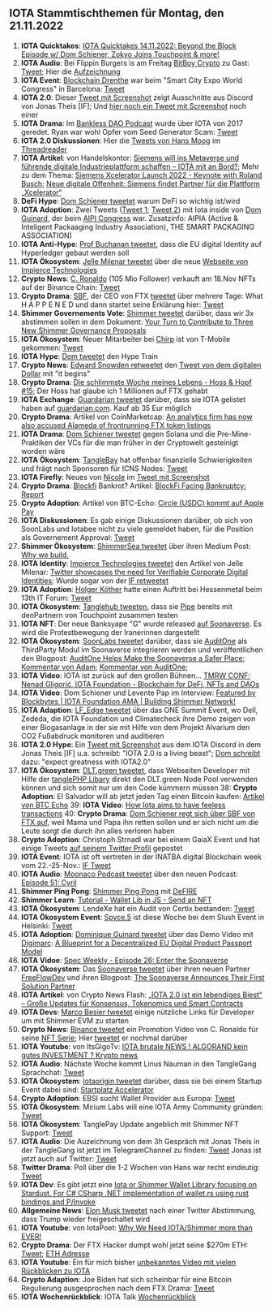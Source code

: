 ## IOTA Stammtischthemen für Montag, den 21.11.2022

1. **IOTA Quicktakes**: [IOTA Quicktakes 14.11.2022: Beyond the Block Episode w/ Dom Schiener, Zokyo Joins Touchpoint & more!](https://www.youtube.com/watch?v=UOYhEohu6zU)
2. **IOTA Audio**: Bei Flippin Burgers is am Freitag [BitBoy Crypto](https://twitter.com/Bitboy_Crypto) zu Gast: [Tweet](https://twitter.com/shimmernet/status/1592200792647340039?s=20&t=dtJT0CoKckpw35ciIII9_w); Hier die [Aufzeichnung](https://twitter.com/i/spaces/1lDGLnEovmoxm)
3. **IOTA Event**: [Blockchain Drenthe](https://twitter.com/BclDrenthe) war beim "Smart City Expo World Congress" in Barcelona: [Tweet](https://twitter.com/BclDrenthe/status/1590833212531806208?s=20&t=dtJT0CoKckpw35ciIII9_w)
4. **IOTA 2.0**: Dieser [Tweet mit Screenshot](https://twitter.com/Vrom14286662/status/1592396639645601793?s=20&t=dtJT0CoKckpw35ciIII9_w) zeigt Ausschnitte aus Discord von Jonas Theis [IF]; Und [hier noch ein Tweet mit Screenshot](https://twitter.com/unseriouscandle/status/1592592371241263104?s=20&t=f8cZ_WZB2GV7Io0rIZP-ew) noch einer
5. **IOTA Drama**: Im [Bankless DAO Podcast](https://www.youtube.com/watch?t=1291&v=eqnndOx2Pdg&feature=youtu.be) wurde über IOTA von 2017 geredet. Ryan war wohl Opfer vom Seed Generator Scam: [Tweet](https://twitter.com/Vrom14286662/status/1592438611471142912?s=20&t=dtJT0CoKckpw35ciIII9_w)
6. **IOTA 2.0 Diskussionen**: Hier die [Tweets von Hans Moog](https://twitter.com/hus_qy/status/1592088886871822336?s=20&t=dtJT0CoKckpw35ciIII9_w) im [Threadreader](https://threadreaderapp.com/thread/1592085460242911232.html)
7. **IOTA Artikel**: von Handelskontor: [Siemens will ins Metaverse und führende digitale Industrieplattform schaffen – IOTA mit an Bord?](https://handelskontor-news.de/news/siemens-will-ins-metaverse-und-fuehrende-digitale-industrieplattform-schaffen-iota-mit-an-bord/amp/); Mehr zu dem Thema: [Siemens Xcelerator Launch 2022 - Keynote with Roland Busch](https://www.youtube.com/watch?v=xAAHgH4isFw); [Neue digitale Offenheit: Siemens findet Partner für die Plattform „Xcelerator“](https://app.handelsblatt.com/unternehmen/industrie/automatisierung-neue-digitale-offenheit-siemens-findet-partner-fuer-die-plattform-xcelerator/28731332.html)
8. **DeFi Hype**: [Dom Schiener tweetet](https://twitter.com/DomSchiener/status/1592453001633226752?s=20&t=HrIuQoF1vgOM6zipYtuQnQ) warum DeFi so wichtig ist/wird
9. **IOTA Adoption**: Zwei Tweets ([Tweet 1](https://twitter.com/domguinard/status/1592443139062579200?s=20&t=HrIuQoF1vgOM6zipYtuQnQ); [Tweet 2](https://twitter.com/domguinard/status/1592456894870085632?s=20&t=HrIuQoF1vgOM6zipYtuQnQ)) mit Iota inside von [Dom Guinard](https://twitter.com/domguinard), der beim [AIPI Congress](https://twitter.com/AIPIAcongress) war. Zusatzinfo: AIPIA (Active & Inteligent Packaaging Industry Association), THE SMART PACKAGING ASSOCIATION)
10. **IOTA Anti-Hype**: [Prof Buchanan tweetet](https://twitter.com/billatnapier/status/1592439904658927617?s=20&t=HrIuQoF1vgOM6zipYtuQnQ), dass die EU digital Identity auf Hyperledger gebaut werden soll
11. **IOTA Ökosystem**: [Jelle Milenar tweetet](https://twitter.com/JelleFm/status/1592126520373706757?s=20&t=dtJT0CoKckpw35ciIII9_w) über die neue [Webseite von Impierce Technologies](https://impierce.com/)
12. **Crypto News**: [C. Ronaldo](https://twitter.com/Cristiano) (105 Mio Follower) verkauft am 18.Nov NFTs auf der Binance Chain: [Tweet](https://twitter.com/Cristiano/status/1592520297290551308?s=20&t=dtJT0CoKckpw35ciIII9_w)
13. **Crypto Drama**: [SBF](), der CEO von FTX [tweetet](https://twitter.com/SBF_FTX/status/1591989554881658880?s=20&t=bOn_L_bbB1M2h7YcdcrjdA) über mehrere Tage: What H A P P E N E D und dann startet seine Erklärung hier: [Tweet](https://twitter.com/SBF_FTX/status/1592389472074682369?s=20&t=bOn_L_bbB1M2h7YcdcrjdA)
14. **Shimmer Governements Vote**: [Shimmer tweetet](https://twitter.com/shimmernet/status/1592517786743427073?s=20&t=bOn_L_bbB1M2h7YcdcrjdA) darüber, dass wir 3x abstimmen sollen in dem Dokument: [Your Turn to Contribute to Three New Shimmer Governance Proposals](https://blog.iota.org/shimmer-governance-in-action/)
15. **IOTA Ökosystem**: Neuer Mitarbeiter bei [Chirp](https://twitter.com/ChirpIoT) ist von T-Mobile gekommen: [Tweet](https://twitter.com/ChirpIoT/status/1592475498415890437?s=20&t=dtJT0CoKckpw35ciIII9_w)
16. **IOTA Hype**: [Dom tweetet](https://twitter.com/DomSchiener/status/1592561950290251778?s=20&t=f8cZ_WZB2GV7Io0rIZP-ew) den Hype Train
17. **Crypto News**: [Edward Snowden retweetet](https://twitter.com/Snowden/status/1592587655178592256?s=20&t=f8cZ_WZB2GV7Io0rIZP-ew) den [Tweet von dem digitalen Dollar](https://twitter.com/WatcherGuru/status/1592547345841156096?s=20&t=f8cZ_WZB2GV7Io0rIZP-ew) mit "it begins"
18. **Crypto Drama**: [Die schlimmste Woche meines Lebens - Hoss & Hopf #15](https://www.youtube.com/watch?v=MAL7o6MwQhM); Der Hoss hat glaube ich 1 Millionen auf FTX gehabt
19. **IOTA Exchange**: [Guardarian tweetet](https://twitter.com/guardarian_com/status/1592526391920283651?s=20&t=f8cZ_WZB2GV7Io0rIZP-ew) darüber, dass sie IOTA gelistet haben auf [guardarian.com](https://guardarian.com/?utm_source=twitter&utm_medium=banner&utm_campaign=iota). Kauf ab 35 Eur möglich
20. **Crypto Drama**: Artikel von CoinMarketcap: [An analytics firm has now also accused Alameda of frontrunning FTX token listings](https://coinmarketcap.com/alexandria/article/ftx-allegations-keep-growing-as-details-emerge)
21. **IOTA Drama**: [Dom Schiener tweetet](https://twitter.com/DomSchiener/status/1592583949217587201?s=20&t=f8cZ_WZB2GV7Io0rIZP-ew) gegen Solana und die Pre-Mine-Praktiken der VCs für die man früher in der Cryptowelt gesteinigt worden wäre
22. **IOTA Ökosystem**: [TangleBay](https://twitter.com/tanglebay) hat offenbar finanzielle Schwierigkeiten und frägt nach Sponsoren für ICNS Nodes: [Tweet](https://twitter.com/tanglebay/status/1592610856092991488?s=20&t=f8cZ_WZB2GV7Io0rIZP-ew)
23. **IOTA Firefly**: Neues von [Nicole](https://twitter.com/cheerful_nicole) im [Tweet mit Screenshot](https://twitter.com/Vrom14286662/status/1592621583818174465?s=20&t=KR19FCj6kbH8XdddzXh-Bw)
24. **Crypto Drama**: [Blockfi](https://twitter.com/BlockFi) Bankrot? Artikel: [BlockFi Facing Bankruptcy: Report](https://u.today/blockfi-facing-bankruptcy-report)
25. **Crypto Adoption**: Artikel von BTC-Echo: [Circle (USDC) kommt auf Apple Pay](https://www.btc-echo.de/schlagzeilen/usdc-stablecoin-von-circle-jetzt-auch-auf-apple-pay-154533/)
26. **IOTA Diskussionen**: Es gab einige Diskussionen darüber, ob sich von SoonLabs und Iotabee nicht zu viele gemeldet haben, für die Position als Governement Approval: [Tweet](https://twitter.com/LinusNaumann/status/1592485812696121346?s=20&t=YcwVAD9EYdBhV9E2o-knWg)
27. **Shimmer Ökosystem**: [ShimmerSea tweetet](https://twitter.com/ShimmerSeaDEX/status/1592773609021640704?s=20&t=-mpZXT3lipqOlsLN4fONmg) über ihren Medium Post: [Why we build.](https://medium.com/@shimmerseadefi/why-we-build-8b39306083d8)
28. **IOTA Identity**: [Impierce Technologies tweetet](https://twitter.com/ImpierceTech/status/1592871787406450688?s=20&t=h7pNyu0-F3GCuh2IBBLxOA) den Artikel von Jelle Milenar: [Twitter showcases the need for Verifiable Corporate Digital Identities](https://medium.com/@jelle.millenaar/twitter-showcases-the-need-for-verifiable-corporate-digital-identities-316a9846aca9); Wurde sogar von der [IF retweetet](https://twitter.com/iota/status/1592882715455782912?s=20&t=ZxnBY-of5_7uNVqE32INfA)
29. **IOTA Adoption**: [Holger Köther](https://twitter.com/HolgerKoether) hatte einen Auftritt bei Hessenmetal beim 13th IT Forum: [Tweet](https://twitter.com/HolgerKoether/status/1592792551110881281)
30. **IOTA Ökosystem**: [Tanglehub tweeten](https://twitter.com/Tanglehub_eu/status/1592783005801926656?s=20&t=ZxnBY-of5_7uNVqE32INfA), dass sie [Pipe](https://twitter.com/PIPE_DATA) bereits mit denPartnern von Touchpoint zusammen testen
31. **IOTA NFT**: Der neue Banksyape "G" wurde released [auf Soonaverse](https://soonaverse.com/nft/0xda93471e60c6f48c5221eb2fb389937738488e52). Es wird die Protestbewegung der Iranerinnen dargestellt
32. **IOTA Ökosystem**: [SoonLabs tweetet](https://twitter.com/soon_labs/status/1593102669354520577?s=20) darüber, dass sie [AuditOne](https://twitter.com/auditone_team) als ThirdParty Modul im Soonaverse integrieren werden und veröffentlichen den Blogpost: [AuditOne Helps Make the Soonaverse a Safer Place](https://soonlabs.medium.com/auditone-helps-make-the-soonaverse-a-safer-place-4bb4fb8524b8); [Kommentar von Adam](https://twitter.com/adam_unchained/status/1593143363024617472?s=20); [Kommentar von AuditOne](https://twitter.com/auditone_team/status/1593141125669613568?s=20); 
33. **IOTA Video**: IOTA ist zurück auf den großen Bühnen... [TMRW CONF: Nenad Gligorić, IOTA Foundation - Blockchain for DeFi, NFTs and DAOs](https://www.youtube.com/watch?v=SJpQ8hZ1fmc)
34. **IOTA Video**: Dom Schiener und Levente Pap im Interview: [Featured by Blockbytes | IOTA Foundation AMA | Building Shimmer Network!](https://www.youtube.com/watch?v=VNpP6IMZo6M)
35. **IOTA Adaption**: [LF_Edge tweetet](https://twitter.com/LF_Edge/status/1592970773530025986?s=20) über das ONE Summit Event, wo Dell, Zededa, die IOTA Foundation und Climatecheck ihre Demo zeigen von einer Biogasanlage in der sie mit Hilfe von dem Projekt Alvarium den CO2 Fußabdruck monitoren und auditieren
36. **IOTA 2.0 Hype**: Ein [Tweet mit Screenshot](https://twitter.com/bennnni_web3/status/1592962611586686977?s=20) aus dem IOTA Discord in dem Jonas Theis [IF] u.a. schreibt: "IOTA 2.0 is a living beast"; [Dom schreibt](https://twitter.com/DomSchiener/status/1592987412174495744?s=20) dazu: "expect greatness with IOTA2.0"
37. **IOTA Ökosystem**: [DLT.green tweetet](https://twitter.com/dlt_green/status/1593150737395363840?s=20), dass Webseiten Developer mit Hilfe der [tanglePHP Libary](https://github.com/tanglePHP/bundle) direkt den DLT.green Node Pool verwenden können und sich somit nur um den Code kümmern müssen
38: **Crypto Adoption**: El Salvador will ab jetzt jeden Tag einen Bitcoin kaufen: [Artikel von BTC Echo](https://www.btc-echo.de/schlagzeilen/el-salvador-praesident-bukele-will-jeden-tag-einen-bitcoin-kaufen-154639/)
39: **IOTA Video**: [How Iota aims to have feeless transactions](https://www.youtube.com/watch?v=X71Ev4ZbnRY)
40: **Crypto Drama**: [Dom Schiener regt sich über SBF von FTX auf](https://twitter.com/DomSchiener/status/1592942409088118784?s=20), weil Mama und Papa ihn retten sollen und er sich nicht um die Leute sorgt die durch ihn alles verloren haben
41. **Crypto Adoption**: Christoph Strnadl war bei einem GaiaX Event und hat einige Tweets [auf seinem Twitter Profil](https://twitter.com/archimate) gepostet
42. **IOTA Event**: IOTA ist oft vertreten in der INATBA digital Blockchain week vom 22.-25-Nov.: [IF Tweet](https://twitter.com/iota/status/1593182162303717376?s=20)
43. **IOTA Audio**: [Moonaco Podcast tweetet](https://twitter.com/MoonacoPodcast/status/1593196773082009601?s=20) über den neuen Podcast: [Episode 51: Cyril](https://open.spotify.com/episode/2DhlJ5fJjdlHRdnq4j0GhO?si=SAglWAjYQ2WBAuS6IYHIxQ&nd=1)
44. **Shimmer Ping Pong**: [Shimmer Ping Pong](https://twitter.com/shimmernet/status/1593239552151281664?s=20) mit [DeFIRE](https://twitter.com/DeFIRE_org)
45. **Shimmer Learn**: [Tutorial - Wallet Lib in JS - Send an NFT](https://www.youtube.com/watch?v=Qp5OhAozvQ8)
46. **IOTA Ökosystem**: LendeXe hat ein Audit von Certix bestanden: [Tweet](https://twitter.com/LendeXeFinance/status/1593253818443390978?s=20&t=ujKDz0s37BSsls6SGy1zLw)
47. **IOTA Ökosystem Event**: [Spyce.5](https://twitter.com/SPYCE_5) ist diese Woche bei dem Slush Event in Helsinki: [Tweet](https://twitter.com/SPYCE_5/status/1593515382660386816?s=20&t=ujKDz0s37BSsls6SGy1zLw)
48. **IOTA Adoption**: [Dominique Guinard tweetet](https://twitter.com/domguinard/status/1593335600094105602?s=20&t=ujKDz0s37BSsls6SGy1zLw) über das Demo Video mit [Digimarc](https://twitter.com/digimarc): [A Blueprint for a Decentralized EU Digital Product Passport Model](https://www.youtube.com/watch?v=NfJ4yiyAriw)
49. **IOTA Vidoe**: [Spec Weekly - Episode 26: Enter the Soonaverse](https://www.youtube.com/watch?v=qTh8z-7f758&feature=youtu.be)
50. **IOTA Ökosystem**: Das [Soonaverse tweetet](https://twitter.com/soon_labs/status/1593483385640431616?s=20&t=ujKDz0s37BSsls6SGy1zLw) über ihren neuen Partner [FreeFlowDev](https://twitter.com/FreeflowDev) und ihren Blogpost: [The Soonaverse Announces Their First Solution Partner](https://soonlabs.medium.com/the-soonaverse-announces-their-first-solution-partner-4f859312e32f)
51. **IOTA Artikel**: von Crypto News Flash: [„IOTA 2.0 ist ein lebendiges Biest“ – Große Updates für Konsensus, Tokenomics und Smart Contracts](https://www.crypto-news-flash.com/de/iota-ist-ein-lebendes-wesen-wichtige-updates-fuer-konsens-tokenomics-und-steuerung/)
52. **IOTA Devs**: [Marco Besier tweetet](https://twitter.com/marcobesier/status/1593242603830403074?s=20&t=wEkBlr6Qnfmv41xleGUyDg) einige nützliche Links für Developer um mit Shimmer EVM zu starten
53. **Crypto News**: [Binance tweetet](https://twitter.com/binance/status/1593531587337113600?s=20&t=ujKDz0s37BSsls6SGy1zLw) ein Promotion Video von C. Ronaldo für seine [NFT Serie](https://www.binance.com/en/nft/event/CristianoRonaldo); Hier [tweetet](https://twitter.com/Cristiano/status/1594359923537846273?s=20&t=BYZu_mr4BGt6eB-FIC23IA) er nochmal darüber
54. **IOTA Youtube**: von ItsGigoTv: [IOTA brutale NEWS ! ALGORAND kein gutes INVESTMENT ? Krypto news](https://www.youtube.com/watch?v=pEHgxJYYI2U)
55. **IOTA Audio**: Nächste Woche kommt Linus Nauman in den TangleGang Sprachchat: [Tweet](https://twitter.com/GangTangleTalk/status/1593597370297720832?s=20&t=ujKDz0s37BSsls6SGy1zLw)
56. **IOTA Ökosystem**: [Iotaorigin tweetet](VcGBtVNpZ7Q4rt6) darüber, dass sie bei einem Startup Event dabei sind: [Startplatz Accelerator](https://www.startplatz.de/accelerator)
57. **Crypto Adoption**: EBSI sucht Wallet Provider aus Europa: [Tweet](https://twitter.com/EU_EBSI/status/1593198732618731522?s=20&t=XskcS71FSNio22y4_jYqrA)
58. **IOTA Ökosystem**: Mirium Labs will eine IOTA Army Community gründen: [Tweet](https://twitter.com/MirumLabs/status/1593929658080399361?s=20&t=L8vS_pRNbBwzS5pG-OPDvQ)
59. **IOTA Ökosystem**: TanglePay Update angeblich mit Shimmer NFT Support: [Tweet](https://twitter.com/tanglepaycom/status/1593978806494076934?s=20&t=L8vS_pRNbBwzS5pG-OPDvQ)
60. **IOTA Audio**: Die Auzeichnung von dem 3h Gespräch mit Jonas Theis in der TangleGang ist jetzt im TelegramChannel zu finden: [Tweet](https://twitter.com/GangTangleTalk/status/1594132358076452865?s=20&t=PULoRtW4eyXY50id0tLxzQ) Jonas ist jetzt auch auf Twitter: [Tweet](https://twitter.com/jonastheis_/status/1594344992327274498?s=20&t=PULoRtW4eyXY50id0tLxzQ)
61. **Twitter Drama**: Poll über die 1-2 Wochen von Hans war recht eindeutig: [Tweet](https://twitter.com/Vrom14286662/status/1593536423302467587?s=20&t=PULoRtW4eyXY50id0tLxzQ)
62. **IOTA Dev**: Es gibt jetzt eine [Iota or Shimmer Wallet Library focusing on Stardust. For C# CSharp .NET implementation of wallet.rs using rust bindings and P/Invoke](https://github.com/IOTA-NET/IotaWallet.NET)
63. **Allgemeine News**: [Elon Musk tweetet](https://twitter.com/elonmusk/status/1594131768298315777?s=20&t=PULoRtW4eyXY50id0tLxzQ) nach einer Twitter Abstimmung, dass Trump wieder freigeschaltet wird
64. **IOTA Youtube**: von IotaPoet: [Why We Need IOTA/Shimmer more than EVER!](https://www.youtube.com/watch?v=Ymzm5FqIi1g)
65. **Crypto Drama**: Der FTX Hacker dumpt wohl jetzt seine $270m ETH: [Tweet](https://twitter.com/kamikaz_ETH/status/1594257499129270273?t=OPsaydQuE477yy1i0Fq1tw&s=19); [ETH Adresse](https://etherscan.io/address/0x59abf3837fa962d6853b4cc0a19513aa031fd32b)
66. **IOTA Youtube**: Ein für mich bisher [unbekanntes Video mit vielen Rückblicken zu IOTA](https://www.youtube.com/watch?v=p7W4C8afdgo)
67. **Crypto Adaption**: Joe Biden hat sich scheinbar für eine Bitcoin Regulierung ausgesprochen nach dem FTX Drama: [Tweet](https://twitter.com/BitcoinMagazine/status/1594404979116310529?s=20&t=BYZu_mr4BGt6eB-FIC23IA)
68. **IOTA Wochenrückblick**: IOTA Talk [Wochenrückblick](https://www.iota-talk.com/index.php?article/238-wochenr%C3%BCckblick-vom-13-bis-19-november-2022/)





